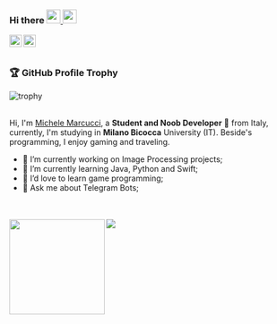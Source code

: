 ### Hi there <img src="https://media.giphy.com/media/hvRJCLFzcasrR4ia7z/giphy.gif" width="25px"><a href="https://t.me/mike_2000"> <img src="https://github.githubassets.com/images/mona-whisper.gif" width="25px">
  <img align="left" alt="Mike's Telegram" width="22px" src="https://upload.wikimedia.org/wikipedia/commons/thumb/8/82/Telegram_logo.svg/1024px-Telegram_logo.svg.png" />
</a>

<a href="https://www.twitter.com/mikeevazowski">
  <img align="left" alt="Michele Marcucci | Twitter" width="22px" src="https://upload.wikimedia.org/wikipedia/it/0/09/Twitter_bird_logo.png" />
</a>
  
<br />
<br />

### 🏆 GitHub Profile Trophy

![trophy](https://github-profile-trophy.vercel.app/?username=mik3sw&theme=dracula&no-frame=true&no-bg=true&title=MultiLanguage,Stars,Followers,Repositories,Commits)
<br />
<br />

Hi, I'm [Michele Marcucci](https://michelemarcucci.me), a **Student and Noob Developer** 🚀 from Italy, currently, I'm studying in **Milano Bicocca** University (IT). Beside's programming, I enjoy gaming and traveling.

<!--
<img align="right" alt="GIF" src="https://github.com/mik3sw/mik3sw/blob/main/code.gif?raw=true" width="400" height="240" />
Here are some ideas to get you started:
-->

- 🔭 I’m currently working on Image Processing projects;
- 🌱 I’m currently learning Java, Python and Swift;
- 👯 I’d love to learn game programming;
- 💬 Ask me about Telegram Bots;

<br />
<br />

<div>
  <img height="170" align="left" src="https://github-readme-stats.vercel.app/api?username=mik3sw&count_private=true&include_all_commits=true&theme=dracula&hide-border=true&show_icons=true" />
  <img src="https://github-readme-stats.vercel.app/api/top-langs/?username=mik3sw&layout=compact&theme=dracula" />
</div>
            
